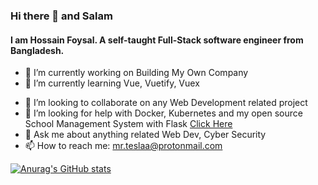 ### Hi there 👋 and Salam

#### I am Hossain Foysal. A self-taught Full-Stack software engineer from Bangladesh.  

- 🔭 I’m currently working on Building My Own Company
- 🌱 I’m currently learning Vue, Vuetify, Vuex
<!-- - , Django, Flutter -->
- 👯 I’m looking to collaborate on any Web Development related project
- 🤔 I’m looking for help with Docker, Kubernetes and my open source School Management System with Flask [Click Here](https://github.com/mr-teslaa/Junior_School_and_College)
- 💬 Ask me about anything related Web Dev, Cyber Security
- 📫 How to reach me: mr.teslaa@protonmail.com
<!-- - 😄 Pronouns: ...
- ⚡ Fun fact: ... -->

[![Anurag's GitHub stats](https://github-readme-stats.vercel.app/api?username=mr-teslaa&theme=algolia&show_icons=true)](https://github.com/anuraghazra/github-readme-stats)

